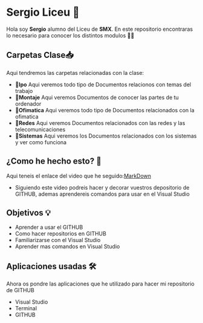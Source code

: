 # Sergio Liceu  📖 
Hola soy **Sergio** alumno del Liceu de **SMX**. En este repositorio encontraras lo necesario para conocer los distintos modulos 👨‍💼
## Carpetas Clase📥
Aqui tendremos las carpetas relacionadas con la clase:
- 📂**Ipo** 
Aqui veremos todo tipo de Documentos relacionos con temas del trabajo
- 📂**Montaje** 
Aqui veremos Documentos de conocer las partes de tu ordenador
- 📂**Ofimatica** 
Aqui veremos todo tipo de Documentos relacionados con la ofimatica
- 📂**Redes**
Aqui veremos Documentos relacionados con las redes y las telecomunicaciones
- 📂**Sistemas**
Aqui veremos los Documentos relacionados con los sistemas y ver como funciona
## ¿Como he hecho esto? 🎥
Aqui teneis el enlace del video que he seguido:[MarkDown](https://www.youtube.com/watch?v=_hI14xuvQag&authuser=0)
- Siguiendo este video podreis hacer y decorar vuestros depositorio de GITHUB, ademas aprendereis comandos para usar en el Visual Studio 
## Objetivos 💡
- Aprender a usar el GITHUB
- Como hacer repositorios en GITHUB 
- Familiarizarse con el Visual Studio 
- Aprender mas comandos en Visual Studio 
## Aplicaciones usadas 🛠️
Ahora os pondre las aplicaciones que he utilizado para hacer mi repositorio de GITHUB
- Visual Studio
- Terminal
- GITHUB 

